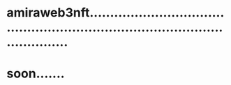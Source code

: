 # amiraweb3nft.....................................................................................................
# soon.......
